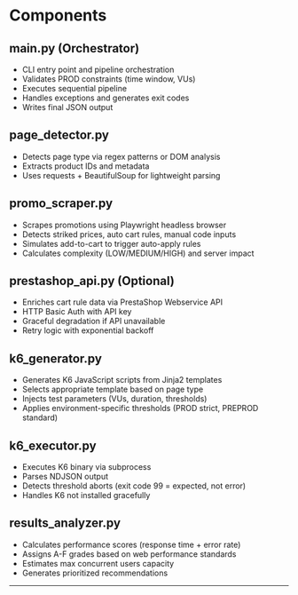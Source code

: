 # Components

## main.py (Orchestrator)
- CLI entry point and pipeline orchestration
- Validates PROD constraints (time window, VUs)
- Executes sequential pipeline
- Handles exceptions and generates exit codes
- Writes final JSON output

## page_detector.py
- Detects page type via regex patterns or DOM analysis
- Extracts product IDs and metadata
- Uses requests + BeautifulSoup for lightweight parsing

## promo_scraper.py
- Scrapes promotions using Playwright headless browser
- Detects striked prices, auto cart rules, manual code inputs
- Simulates add-to-cart to trigger auto-apply rules
- Calculates complexity (LOW/MEDIUM/HIGH) and server impact

## prestashop_api.py (Optional)
- Enriches cart rule data via PrestaShop Webservice API
- HTTP Basic Auth with API key
- Graceful degradation if API unavailable
- Retry logic with exponential backoff

## k6_generator.py
- Generates K6 JavaScript scripts from Jinja2 templates
- Selects appropriate template based on page type
- Injects test parameters (VUs, duration, thresholds)
- Applies environment-specific thresholds (PROD strict, PREPROD standard)

## k6_executor.py
- Executes K6 binary via subprocess
- Parses NDJSON output
- Detects threshold aborts (exit code 99 = expected, not error)
- Handles K6 not installed gracefully

## results_analyzer.py
- Calculates performance scores (response time + error rate)
- Assigns A-F grades based on web performance standards
- Estimates max concurrent users capacity
- Generates prioritized recommendations

---
